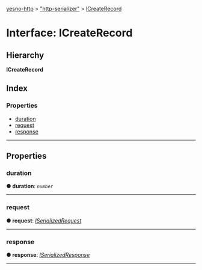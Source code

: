 [yesno-http](../README.md) > ["http-serializer"](../modules/_http_serializer_.md) > [ICreateRecord](../interfaces/_http_serializer_.icreaterecord.md)

# Interface: ICreateRecord

## Hierarchy

**ICreateRecord**

## Index

### Properties

* [duration](_http_serializer_.icreaterecord.md#duration)
* [request](_http_serializer_.icreaterecord.md#request)
* [response](_http_serializer_.icreaterecord.md#response)

---

## Properties

<a id="duration"></a>

###  duration

**● duration**: *`number`*

___
<a id="request"></a>

###  request

**● request**: *[ISerializedRequest](_http_serializer_.iserializedrequest.md)*

___
<a id="response"></a>

###  response

**● response**: *[ISerializedResponse](_http_serializer_.iserializedresponse.md)*

___

